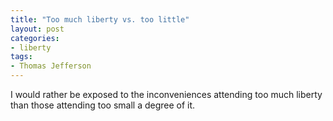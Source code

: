 ```yaml
---
title: "Too much liberty vs. too little"
layout: post
categories:
- liberty
tags:
- Thomas Jefferson
---
```


I would rather be exposed to the inconveniences attending too much liberty than those attending too small a degree of it.